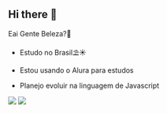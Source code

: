 ## Hi there 👋
 Eai Gente Beleza?🤙
 - Estudo no Brasil⛱☀
                      
 - Estou usando o Alura para estudos

 - Planejo evoluir na linguagem de Javascript
  
![](https://pa1.aminoapps.com/6585/7ae40f207b11f1d6d3d7e9a985abc96a7d7ebe25_hq.gif)
![](https://media.tenor.com/5vj4vN3mDI0AAAAj/super-mario-banana.gif)
